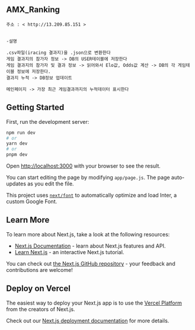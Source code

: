 ## AMX_Ranking

```
주소 : < http://13.209.85.151 >


-설명

.csv파일(iracing 결과지)을 .json으로 변환한다
게임 결과지의 참가자 정보 -> DB의 USER테이블에 저장한다
게임 결과지의 참가자 및 결과 정보 -> 읽어와서 Elo값, Odds값 계산 -> DB의 각 게임테이블 정보에 저장한다.
결과지 누적 -> DB정보 업데이트

메인페이지 -> 가장 최근 게임결과까지의 누적데이터 표시한다

```

## Getting Started

First, run the development server:

```bash
npm run dev
# or
yarn dev
# or
pnpm dev
```

Open [http://localhost:3000](http://localhost:3000) with your browser to see the result.

You can start editing the page by modifying `app/page.js`. The page auto-updates as you edit the file.

This project uses [`next/font`](https://nextjs.org/docs/basic-features/font-optimization) to automatically optimize and load Inter, a custom Google Font.

## Learn More

To learn more about Next.js, take a look at the following resources:

- [Next.js Documentation](https://nextjs.org/docs) - learn about Next.js features and API.
- [Learn Next.js](https://nextjs.org/learn) - an interactive Next.js tutorial.

You can check out [the Next.js GitHub repository](https://github.com/vercel/next.js/) - your feedback and contributions are welcome!

## Deploy on Vercel

The easiest way to deploy your Next.js app is to use the [Vercel Platform](https://vercel.com/new?utm_medium=default-template&filter=next.js&utm_source=create-next-app&utm_campaign=create-next-app-readme) from the creators of Next.js.

Check out our [Next.js deployment documentation](https://nextjs.org/docs/deployment) for more details.
